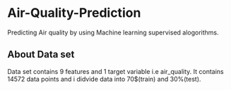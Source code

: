 # Air-Quality-Prediction
Predicting Air quality by using Machine learning supervised alogorithms.
## About Data set
Data set contains 9 features and 1 target variable i.e air_quality.
It contains 14572 data points and i didvide data into 70$(train) and 30%(test).

